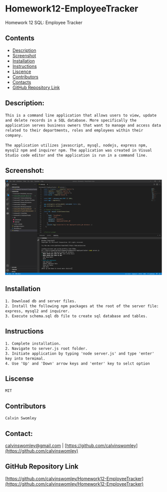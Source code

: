 # Homework12-EmployeeTracker
Homework 12 SQL: Employee Tracker

## Contents
- [Description](#Description)
- [Screenshot](Screenshot)
- [Installation](#Installation)
- [Instructions](#Instructions)
- [Liscence](#Liscence)
- [Contributors](#Contributors)
- [Contacts](#Contacts)
- [GitHub Repository Link](#GitHubRepositoryLink)


## Description:
    This is a command line application that allows users to view, update and delete records in a SQL database. More specifically the application serves business owners that want to manage and access data related to their departments, roles and employees within their company.

    The application utilizes javascript, mysql, nodejs, express npm, mysql2 npm and inquirer npm. The application was created in Visual Studio code editor and the application is run in a command line.

## Screenshot:
![Employee Tracker finished application screeshot](./App_Screenshot.PNG)

## Installation
    1. Download db and server files.
    2. Install the following npm packages at the root of the server file: express, mysql2 and inquirer.
    3. Execute schema.sql db file to create sql database and tables.

## Instructions
    1. Complete installation.
    2. Navigate to server.js root folder.
    3. Initiate application by typing 'node server.js' and type 'enter' key into termimal.
    4. Use 'Up' and 'Down' arrow keys and 'enter' key to selct option 
    
## Liscense
    MIT

## Contributors
    Calvin Swomley

## Contact:
calvinswomley@gmail.com | [https://github.com/calvinswomley](https://github.com/calvinswomley)

## GitHub Repository Link
[https://github.com/calvinswomley/Homework12-EmployeeTracker](https://github.com/calvinswomley/Homework12-EmployeeTracker)